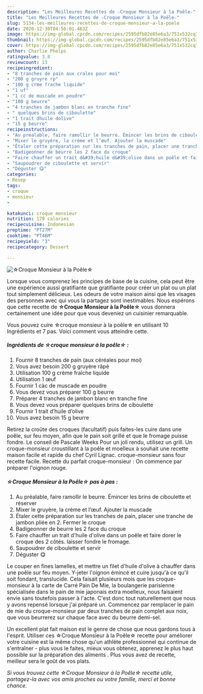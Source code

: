 ```yaml
---
description: "Les Meilleures Recettes de ☆Croque Monsieur à la Poêle☆"
title: "Les Meilleures Recettes de ☆Croque Monsieur à la Poêle☆"
slug: 5134-les-meilleures-recettes-de-croque-monsieur-a-la-poele
date: 2020-12-30T04:56:01.463Z
image: https://img-global.cpcdn.com/recipes/2595dfb82e85e6a3/751x532cq70/☆croque-monsieur-a-la-poele☆-photo-principale-de-la-recette.jpg
thumbnail: https://img-global.cpcdn.com/recipes/2595dfb82e85e6a3/751x532cq70/☆croque-monsieur-a-la-poele☆-photo-principale-de-la-recette.jpg
cover: https://img-global.cpcdn.com/recipes/2595dfb82e85e6a3/751x532cq70/☆croque-monsieur-a-la-poele☆-photo-principale-de-la-recette.jpg
author: Charlie Phelps
ratingvalue: 3.8
reviewcount: 13
recipeingredient:
- "8 tranches de pain aux crales pour moi"
- "200 g gruyre rp"
- "100 g crme frache liquide"
- "1 uf"
- "1 cc de muscade en poudre"
- "100 g beurre"
- "4 tranches de jambon blanc en tranche fine"
- " quelques brins de ciboulette"
- "1 trait dhuile dolive"
- "15 g beurre"
recipeinstructions:
- "Au préalable, faire ramollir le beurre. Émincer les brins de ciboulette et réserver"
- "Mixer le gruyère, la crème et l’œuf. Ajouter la muscade"
- "Étaler cette préparation sur les tranches de pain, placer une tranche de jambon pliée en 2. Fermer le croque"
- "Badigeonner de beurre les 2 face du croque"
- "Faire chauffer un trait d&#39;huile d&#39;olive dans un poêle et faire dorer le croque des 2 côtés. laisser fondre le fromage."
- "Saupoudrer de ciboulette et servir"
- "Déguster 😋"
categories:
- Resep
tags:
- croque
- monsieur
- 

katakunci: croque monsieur  
nutrition: 179 calories
recipecuisine: Indonesian
preptime: "PT27M"
cooktime: "PT46M"
recipeyield: "3"
recipecategory: Dessert

---
```



![☆Croque Monsieur à la Poêle☆](https://img-global.cpcdn.com/recipes/2595dfb82e85e6a3/751x532cq70/☆croque-monsieur-a-la-poele☆-photo-principale-de-la-recette.jpg)

Lorsque vous comprenez les principes de base de la cuisine, cela peut être une expérience aussi gratifiante que gratifiante pour créer un plat ou un plat tout simplement délicieux. Les odeurs de votre maison ainsi que les visages des personnes avec qui vous la partagez sont inestimables. Nous espérons que cette recette de <strong> ☆Croque Monsieur à la Poêle☆ </strong> vous donnera certainement une idée pour que vous deveniez un cuisinier remarquable.

<!--inarticleads1-->

Vous pouvez cuire ☆croque monsieur à la poêle☆ en utilisant 10 Ingrédients et 7 pas. Voici comment vous atteindre cette.

##### Ingrédients de ☆croque monsieur à la poêle☆ :

1. Fournir 8 tranches de pain (aux céréales pour moi)
1. Vous avez besoin 200 g gruyère râpé
1. Utilisation 100 g crème fraîche liquide
1. Utilisation 1 œuf
1. Fournir 1 càc de muscade en poudre
1. Vous devez vous préparer 100 g beurre
1. Préparer 4 tranches de jambon blanc en tranche fine
1. Vous devez vous préparer  quelques brins de ciboulette
1. Fournir 1 trait d’huile d’olive
1. Vous avez besoin 15 g beurre


Retirez la croûte des croques (facultatif) puis faites-les cuire dans une poêle, sur feu moyen, afin que le pain soit grillé et que le fromage puisse fondre. Le conseil de Pascale Weeks Pour un joli rendu, utilisez un grill. Un croque-monsieur croustillant à la poêle et moelleux à souhait une recette maison facile et rapide du chef Cyril Lignac. croque-monsieur sans four recette facile. Recette du parfait croque-monsieur : On commence par préparer l&#39;oignon rouge. 

<!--inarticleads2-->

##### ☆Croque Monsieur à la Poêle☆ pas à pas :

1. Au préalable, faire ramollir le beurre. Émincer les brins de ciboulette et réserver
1. Mixer le gruyère, la crème et l’œuf. Ajouter la muscade
1. Étaler cette préparation sur les tranches de pain, placer une tranche de jambon pliée en 2. Fermer le croque
1. Badigeonner de beurre les 2 face du croque
1. Faire chauffer un trait d&#39;huile d&#39;olive dans un poêle et faire dorer le croque des 2 côtés. laisser fondre le fromage.
1. Saupoudrer de ciboulette et servir
1. Déguster 😋


Le couper en fines lamelles, et mettre un filet d&#39;huile d&#39;olive à chauffer dans une poêle sur feu moyen. Y-jeter l&#39;oignon émincé et cuire jusqu&#39;à ce qu&#39;il soit fondant, translucide. Cela faisait plusieurs mois que les croque-monsieur à la carte de Carré Pain De Mie, la boulangerie parisienne spécialisée dans le pain de mie japonais extra moelleux, nous faisaient envie sans toutefois passer à l&#39;acte. C&#39;est donc tout naturellement que nous y avons repensé lorsque j&#39;ai préparé un. Commencez par remplacer le pain de mie du croque-monsieur par deux tranches de pain complet aux noix, que vous beurrerez sur chaque face avec du beurre demi-sel. 

<!--inarticleads1-->

<p>
Un excellent plat fait maison est le genre de chose que nous gardons tous à l'esprit. Utiliser ces ☆Croque Monsieur à la Poêle☆ recette pour améliorer votre cuisine est la même chose qu'un athlète professionnel qui continue de s'entraîner - plus vous le faites, mieux vous obtenez, apprenez le plus haut possible sur la préparation des aliments . Plus vous avez de recette, meilleur sera le goût de vos plats.
</p>

<p>
<i>Si vous trouvez cette ☆Croque Monsieur à la Poêle☆ recette utile, partagez-la avec vos amis proches ou votre famille, merci et bonne chance.</i>
</p>
